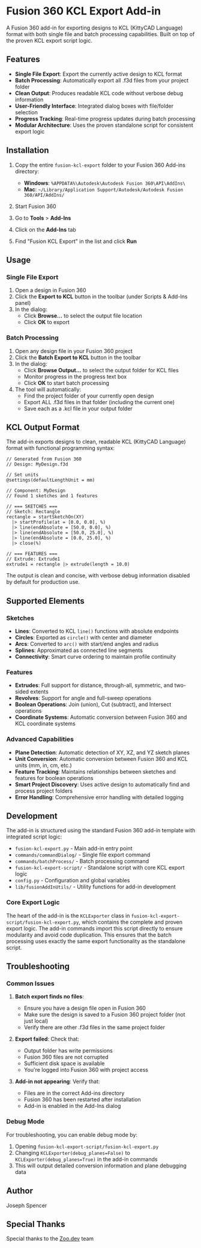 # Fusion 360 KCL Export Add-in

A Fusion 360 add-in for exporting designs to KCL (KittyCAD Language) format with both single file and batch processing capabilities. Built on top of the proven KCL export script logic.

## Features

- **Single File Export**: Export the currently active design to KCL format
- **Batch Processing**: Automatically export all .f3d files from your project folder
- **Clean Output**: Produces readable KCL code without verbose debug information
- **User-Friendly Interface**: Integrated dialog boxes with file/folder selection
- **Progress Tracking**: Real-time progress updates during batch processing
- **Modular Architecture**: Uses the proven standalone script for consistent export logic

## Installation

1. Copy the entire `fusion-kcl-export` folder to your Fusion 360 Add-ins directory:
   - **Windows**: `%APPDATA%\Autodesk\Autodesk Fusion 360\API\AddIns\`
   - **Mac**: `~/Library/Application Support/Autodesk/Autodesk Fusion 360/API/AddIns/`

2. Start Fusion 360

3. Go to **Tools** > **Add-Ins**

4. Click on the **Add-Ins** tab

5. Find "Fusion KCL Export" in the list and click **Run**

## Usage

### Single File Export

1. Open a design in Fusion 360
2. Click the **Export to KCL** button in the toolbar (under Scripts & Add-Ins panel)
3. In the dialog:
   - Click **Browse...** to select the output file location
   - Click **OK** to export

### Batch Processing

1. Open any design file in your Fusion 360 project
2. Click the **Batch Export to KCL** button in the toolbar
3. In the dialog:
   - Click **Browse Output...** to select the output folder for KCL files
   - Monitor progress in the progress text box
   - Click **OK** to start batch processing
4. The tool will automatically:
   - Find the project folder of your currently open design
   - Export ALL .f3d files in that folder (including the current one)
   - Save each as a .kcl file in your output folder

## KCL Output Format

The add-in exports designs to clean, readable KCL (KittyCAD Language) format with functional programming syntax:

```kcl
// Generated from Fusion 360
// Design: MyDesign.f3d

// Set units
@settings(defaultLengthUnit = mm)

// Component: MyDesign
// Found 1 sketches and 1 features

// === SKETCHES ===
// Sketch: Rectangle
rectangle = startSketchOn(XY)
  |> startProfile(at = [0.0, 0.0], %)
  |> line(endAbsolute = [50.0, 0.0], %)
  |> line(endAbsolute = [50.0, 25.0], %)
  |> line(endAbsolute = [0.0, 25.0], %)
  |> close(%)

// === FEATURES ===
// Extrude: Extrude1
extrude1 = rectangle |> extrude(length = 10.0)
```

The output is clean and concise, with verbose debug information disabled by default for production use.

## Supported Elements

### Sketches
- **Lines**: Converted to KCL `line()` functions with absolute endpoints
- **Circles**: Exported as `circle()` with center and diameter
- **Arcs**: Converted to `arc()` with start/end angles and radius
- **Splines**: Approximated as connected line segments
- **Connectivity**: Smart curve ordering to maintain profile continuity

### Features
- **Extrudes**: Full support for distance, through-all, symmetric, and two-sided extents
- **Revolves**: Support for angle and full-sweep operations
- **Boolean Operations**: Join (union), Cut (subtract), and Intersect operations
- **Coordinate Systems**: Automatic conversion between Fusion 360 and KCL coordinate systems

### Advanced Capabilities
- **Plane Detection**: Automatic detection of XY, XZ, and YZ sketch planes
- **Unit Conversion**: Automatic conversion between Fusion 360 and KCL units (mm, in, cm, etc.)
- **Feature Tracking**: Maintains relationships between sketches and features for boolean operations
- **Smart Project Discovery**: Uses active design to automatically find and process project folders
- **Error Handling**: Comprehensive error handling with detailed logging

## Development

The add-in is structured using the standard Fusion 360 add-in template with integrated script logic:

- `fusion-kcl-export.py` - Main add-in entry point
- `commands/commandDialog/` - Single file export command
- `commands/batchProcess/` - Batch processing command  
- `fusion-kcl-export-script/` - Standalone script with core KCL export logic
- `config.py` - Configuration and global variables
- `lib/fusionAddInUtils/` - Utility functions for add-in development

### Core Export Logic

The heart of the add-in is the `KCLExporter` class in `fusion-kcl-export-script/fusion-kcl-export.py`, which contains the complete and proven export logic. The add-in commands import this script directly to ensure modularity and avoid code duplication. This ensures that the batch processing uses exactly the same export functionality as the standalone script.

## Troubleshooting

### Common Issues

1. **Batch export finds no files**: 
   - Ensure you have a design file open in Fusion 360
   - Make sure the design is saved to a Fusion 360 project folder (not just local)
   - Verify there are other .f3d files in the same project folder

2. **Export failed**: Check that:
   - Output folder has write permissions
   - Fusion 360 files are not corrupted
   - Sufficient disk space is available
   - You're logged into Fusion 360 with project access

3. **Add-in not appearing**: Verify that:
   - Files are in the correct Add-ins directory
   - Fusion 360 has been restarted after installation
   - Add-in is enabled in the Add-Ins dialog

### Debug Mode

For troubleshooting, you can enable debug mode by:
1. Opening `fusion-kcl-export-script/fusion-kcl-export.py`
2. Changing `KCLExporter(debug_planes=False)` to `KCLExporter(debug_planes=True)` in the add-in commands
3. This will output detailed conversion information and plane debugging data

## Author

Joseph Spencer

## Special Thanks

Special thanks to the [Zoo.dev](https://zoo.dev) team
